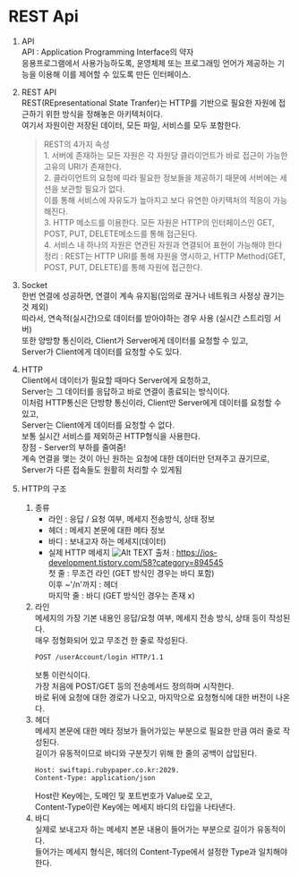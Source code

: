 # REST Api

1. API <br>
API : Application Programming Interface의 약자 <br>
응용프로그램에서 사용가능하도록, 운영체제 또는 프로그래밍 언어가 제공하는 기능을 이용해 이를 제어할 수 있도록 만든 인터페이스. <br>

2. REST API <br>
REST(REpresentational State Tranfer)는 HTTP를 기반으로 필요한 자원에 접근하기 위한 방식을 정해놓은 아키텍처이다. <br>
여기서 자원이란 저장된 데이터, 모든 파일, 서비스를 모두 포함한다. <br>

    > REST의 4가지 속성 <br>
        1. 서버에 존재하는 모든 자원은 각 자원당 클라이언트가 바로 접근이 가능한 고유의 URI가 존재한다. <br>
        2. 클라이언트의 요청에 따라 필요한 정보들을 제공하기 때문에 서버에는 세션을 보관할 필요가 없다. <br>
        이를 통해 서비스에 자유도가 높아지고 보다 유연한 아키텍처의 적응이 가능해진다. <br>
        3. HTTP 메소드를 이용한다. 모든 자원은 HTTP의 인터페이스인 GET, POST, PUT, DELETE메소드를 통해 접근된다. <br>
        4. 서비스 내 하나의 자원은 연관된 자원과 연결되어 표현이 가능해야 한다 <br>
        정리 : REST는 HTTP URI를 통해 자원을 명시하고, HTTP Method(GET, POST, PUT, DELETE)를 통해 자원에 접근한다. <br>

3. Socket<br>
한번 연결에 성공하면, 연결이 계속 유지됨(임의로 끊거나 네트워크 사정상 끊기는 것 제외)<br>
따라서, 연속적(실시간)으로 데이터를 받아야하는 경우 사용 (실시간 스트리밍 서버)<br>
또한 양방향 통신이라, Client가 Server에게 데이터를 요청할 수 있고,<br>
Server가 Client에게 데이터를 요청할 수도 있다.<br>

4. HTTP <br>
Client에서 데이터가 필요할 때마다 Server에게 요청하고,<br>
Server는 그 데이터를 응답하고 바로 연결이 종료되는 방식이다. <br> 
이처럼 HTTP통신은 단방향 통신이라, Client만 Server에게 데이터를 요청할 수 있고,<br>
Server는 Client에게 데이터를 요청할 수 없다.<br> 
보통 실시간 서비스를 제외하곤 HTTP형식을 사용한다. <br>
장점 - Server의 부하를 줄여줌! <br>
계속 연결을 맺는 것이 아닌 원하는 요청에 대한 데이터만 던져주고 끊기므로,<br>
Server가 다른 접속들도 원활히 처리할 수 있게됨 <br>

5. HTTP의 구조 <br>
    1. 종류 <br>
        - 라인 : 응답 / 요청 여부, 메세지 전송방식, 상태 정보 <br>
        - 헤더 : 메세지 본문에 대한 메타 정보 <br>
        - 바디 : 보내고자 하는 메세지(데이터) <br>
        * 실제 HTTP 메세지
            ![Alt TEXT](https://img1.daumcdn.net/thumb/R1280x0/?scode=mtistory2&fname=https%3A%2F%2Fblog.kakaocdn.net%2Fdn%2FK8jQK%2FbtqDF1UBLfv%2FvYeBQuwic6BxWEYc6DGNy1%2Fimg.png)
            출처 : https://ios-development.tistory.com/58?category=894545 <br>
            첫 줄 : 무조건 라인 (GET 방식인 경우는 바디 포함) <br>
            이후 ~'/n'까지 : 헤더<br>
            마지막 줄 : 바디 (GET 방식인 경우는 존재 x) <br>
    2. 라인 <br>
    메세지의 가장 기본 내용인 응답/요청 여부, 메세지 전송 방식, 상태 등이 작성된다.<br> 매우 정형화되어 있고 무조건 한 줄로 작성된다.  <br>        
        ``` 
        POST /userAccount/login HTTP/1.1
        ```
        보통 이런식이다. <br>
        가장 처음에 POST/GET 등의 전송메서드 정의하며 시작한다. <br>
        바로 뒤에 요청에 대한 경로가 나오고, 마지막으로 요청형식에 대한 버전이 나온다. <br>
    3. 헤더 <br>
    메세지 본문에 대한 메타 정보가 들어가있는 부분으로 필요한 만큼 여러 줄로 작성된다. <br>
    길이가 유동적이므로 바디와 구분짓기 위해 한 줄의 공백이 삽입된다. <br>
        ```
        Host: swiftapi.rubypaper.co.kr:2029.
        Content-Type: application/json
        ``` 
        Host란 Key에는, 도메인 및 포트번호가 Value로 오고, <br>
        Content-Type이란 Key에는 메세지 바디의 타입을 나타낸다. <br>
    4. 바디 <br>
    실제로 보내고자 하는 메세지 본문 내용이 들어가는 부분으로 길이가 유동적이다. <br>
    들어가는 메세지 형식은, 헤더의 Content-Type에서 설정한 Type과 일치해야 한다. <br>
    